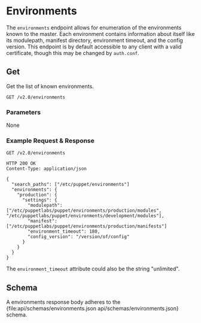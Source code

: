 Environments
============

The `environments` endpoint allows for enumeration of the environments known to the master. Each environment contains information
about itself like its modulepath, manifest directory, environment timeout, and the config version.
This endpoint is by default accessible to any client with a valid certificate, though this may be changed by `auth.conf`.

Get
---

Get the list of known environments.

    GET /v2.0/environments

### Parameters

None

### Example Request & Response

    GET /v2.0/environments

    HTTP 200 OK
    Content-Type: application/json

    {
      "search_paths": ["/etc/puppet/environments"]
      "environments": {
        "production": {
          "settings": {
            "modulepath": ["/etc/puppetlabs/puppet/environments/production/modules", "/etc/puppetlabs/puppet/environments/development/modules"],
            "manifest": ["/etc/puppetlabs/puppet/environments/production/manifests"]
            "environment_timeout": 180,
            "config_version": "/version/of/config"
          }
        }
      }
    }

The `environment_timeout` attribute could also be the string "unlimited".

Schema
------

A environments response body adheres to the {file:api/schemas/environments.json
api/schemas/environments.json} schema.
